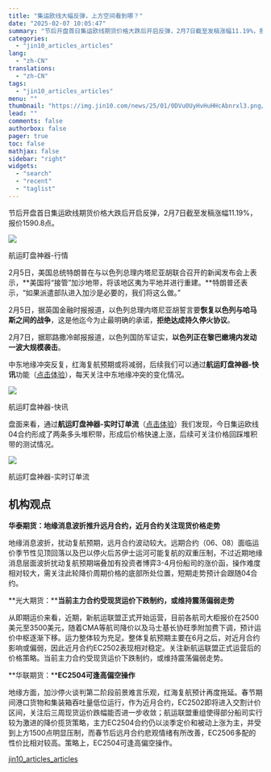 ```yaml
---
title: "集运欧线大幅反弹，上方空间看到哪？"
date: "2025-02-07 10:05:47"
summary: "节后开盘首日集运欧线期货价格大跌后开启反弹，2月7日截至发稿涨幅11.19%，报价1590.8点。 ..."
categories:
  - "jin10_articles_articles"
lang:
  - "zh-CN"
translations:
  - "zh-CN"
tags:
  - "jin10_articles_articles"
menu: ""
thumbnail: "https://img.jin10.com/news/25/01/0DVu0UyHvHuHHcAbnrxl3.png/lite"
lead: ""
comments: false
authorbox: false
pager: true
toc: false
mathjax: false
sidebar: "right"
widgets:
  - "search"
  - "recent"
  - "taglist"
---
```


节后开盘首日集运欧线期货价格大跌后开启反弹，2月7日截至发稿涨幅11.19%，报价1590.8点。

![](https://img.jin10.com/news/25/02/hwHtPPj6KAD0slcluMumF.png)

航运盯盘神器-行情


2月5日，美国总统特朗普在与以色列总理内塔尼亚胡联合召开的新闻发布会上表示，**美国将“接管”加沙地带，将该地区夷为平地并进行重建。**特朗普还表示，“如果派遣部队进入加沙是必要的，我们将这么做。”

2月5日，据英国金融时报报道，以色列总理内塔尼亚胡誓言要**恢复以色列与哈马斯之间的战争**，这是他迄今为止最明确的承诺，**拒绝达成持久停火协议**。

2月7日，据耶路撒冷邮报报道，以色列国防军证实，**以色列正在黎巴嫩境内发动一波大规模袭击**。

中东地缘冲突反复，红海复航预期或将减弱，后续我们可以通过**航运盯盘神器-快讯**功能（[点击体验](https://qihuo.jin10.com/vip/watch/index.html?from=qihuoWeb&group_id=qh_ec_monitor#/desktop)），每天关注中东地缘冲突的变化情况。

![](https://img.jin10.com/news/25/02/D7Tz-YiezMUVZcFTtH0H9.png)

航运盯盘神器-快讯


盘面来看，通过**航运盯盘神器-实时订单流**（[点击体验](https://qihuo.jin10.com/vip/watch/index.html?from=qihuoWeb&group_id=qh_ec_monitor#/desktop)）我们发现，今日集运欧线04合约形成了两条多头堆积带，形成后价格快速上涨，后续可关注价格回踩堆积带的测试情况。

![](https://img.jin10.com/news/25/02/lJ_xAegNVSIT9TfxpgTzG.png)

航运盯盘神器-实时订单流


机构观点
----

**华泰期货：地缘消息波折推升远月合约，近月合约关注现货价格走势**

地缘消息波折，扰动复航预期，远月合约波动较大。远期合约（06、08）面临运价季节性见顶回落以及巴以停火后苏伊士运河可能复航的双重压制，不过近期地缘消息层面波折扰动复航预期端叠加有投资者博弈3-4月份船司的涨价函，操作难度相对较大，需关注此轮降价周期价格的底部所处位置，短期走势预计会跟随04合约。

**光大期货：****当前主力合约受现货运价下跌制约，或维持震荡偏弱走势**

从即期运价来看，近期，新航运联盟正式开始运营，目前各航司大柜报价在2500美元至3500美元，随着CMA等航司降价以及马士基长协旺季附加费下调，预计运价中枢逐渐下移。运力整体较为充足。整体复航预期主要在6月之后，对近月合约影响或偏弱，因此近月合约EC2502表现相对稳定。关注新航运联盟正式运营后的价格策略。当前主力合约受现货运价下跌制约，或维持震荡偏弱走势。

**华联期货：****EC2504可逢高偏空操作**

地缘方面，加沙停火谈判第二阶段前景难言乐观，红海复航预计再度拖延。春节期间港口货物和集装箱吞吐量低位运行，作为近月合约，EC2502即将进入交割计价区间，关注后三周现货运价跌幅能否进一步收敛；航运联盟重组使得部分船司实行较为激进的降价揽货策略，主力EC2504合约仍以淡季定价和被动上涨为主，并受到上方1500点明显压制，而春节后远月合约悲观情绪有所改善，EC2506多配的性价比相对较高。策略上，EC2504可逢高偏空操作。

[jin10_articles_articles](https://xnews.jin10.com/details/162038)
